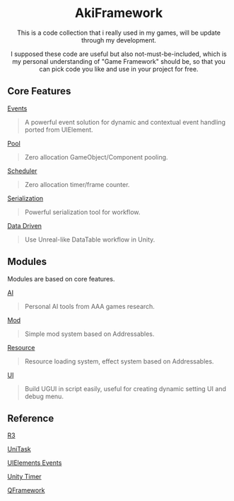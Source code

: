<div align="center">

# AkiFramework

This is a code collection that i really used in my games, will be update through my development. 

I supposed these code are useful but also not-must-be-included, which is my personal understanding of "Game Framework" should be, so that you can pick code you like and use in your project for free.

</div>

## Core Features

[Events](./Docs/Events.md) 
> A powerful event solution for dynamic and contextual event handling ported from UIElement.

[Pool](./Docs/Pool.md) 
> Zero allocation GameObject/Component pooling. 

[Scheduler](./Docs/Scheduler.md) 
> Zero allocation timer/frame counter. 

[Serialization](./Docs/Serialization.md)
> Powerful serialization tool for workflow.

[Data Driven](./Docs/DataDriven.md)
>Use Unreal-like DataTable workflow in Unity.

## Modules

Modules are based on core features.

[AI](./Docs/AI.md)

>Personal AI tools from AAA games research. 

[Mod](./Docs/Mod.md) 
> Simple mod system based on Addressables. 

[Resource](./Docs/Resource.md) 
> Resource loading system, effect system based on Addressables. 

[UI](./Docs/UI.md) 
> Build UGUI in script easily, useful for creating dynamic setting UI and debug menu.


## Reference

[R3](https://github.com/Cysharp/R3)

[UniTask](https://github.com/Cysharp/UniTask)

[UIElements Events](https://github.com/Unity-Technologies/UnityCsReference/tree/2022.3/ModuleOverrides/com.unity.ui/Core/Events)

[Unity Timer](https://github.com/akbiggs/UnityTimer)

[QFramework](https://github.com/liangxiegame/QFramework)
